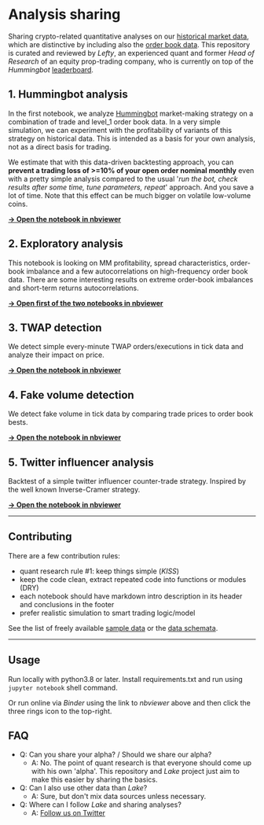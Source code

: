 # Analysis sharing

Sharing crypto-related quantitative analyses on our [historical market data](https://crypto-lake.com/#utm_source=github&utm_medium=organic&utm_campaign=analysis-sharing&utm_term=historical-market-data), which are distinctive by including also the [order book data](https://crypto-lake.com/order-book-data/#utm_source=github&utm_medium=organic&utm_campaign=analysis-sharing&utm_term=order-book-data). This repository is curated and reviewed by *Lefty*, an experienced quant and former *Head of Research* of an equity prop-trading company, who is currently on top of the *Hummingbot* [leaderboard](https://miner.hummingbot.io/leaderboard).

## 1. Hummingbot analysis

In the first notebook, we analyze [Hummingbot](https://hummingbot.org/) market-making strategy on a combination of trade and level_1 order book data. In a very simple simulation, we can experiment with the profitability of variants of this strategy on historical data. This is intended as a basis for your own analysis, not as a direct basis for trading.

We estimate that with this data-driven backtesting approach, you can **prevent a trading loss of >=10% of your open order nominal monthly** even with a pretty simple analysis compared to the usual '*run the bot, check results after some time, tune parameters, repeat*' approach. And you save a lot of time. Note that this effect can be much bigger on volatile low-volume coins.

[**-> Open the notebook in nbviewer**](https://nbviewer.org/github/crypto-lake/analysis-sharing/blob/main/hummingbot_backtest.ipynb)

## 2. Exploratory analysis

This notebook is looking on MM profitability, spread characteristics, order-book imbalance and a few autocorrelations on high-frequency order book data. There are some interesting results on extreme order-book imbalances and short-term returns autocorrelations.

[**-> Open first of the two notebooks in nbviewer**](https://nbviewer.org/github/crypto-lake/analysis-sharing/blob/main/exploratory_analysis/Crypto_Microstructure_BTC_USDT_Exploratory_Analysis.ipynb)

## 3. TWAP detection

We detect simple every-minute TWAP orders/executions in tick data and analyze their impact on price.

[**-> Open the notebook in nbviewer**](https://nbviewer.org/github/crypto-lake/analysis-sharing/blob/main/twap_detection.ipynb)

## 4. Fake volume detection

We detect fake volume in tick data by comparing trade prices to order book bests.

[**-> Open the notebook in nbviewer**](https://nbviewer.org/github/crypto-lake/analysis-sharing/blob/main/fake_volume_detection.ipynb)

## 5. Twitter influencer analysis

Backtest of a simple twitter influencer counter-trade strategy. Inspired by the well known Inverse-Cramer strategy.

[**-> Open the notebook in nbviewer**](https://nbviewer.org/github/crypto-lake/analysis-sharing/blob/main/twitter_analysis.ipynb)

---

## Contributing

There are a few contribution rules:

- quant research rule #1: keep things simple (*KISS*)
- keep the code clean, extract repeated code into functions or modules (DRY)
- each notebook should have markdown intro description in its header and conclusions in the footer
- prefer realistic simulation to smart trading logic/model

See the list of freely available [sample data](available-sample-data.png) or the [data schemata](https://crypto-lake.com/data/).

---

## Usage

Run locally with python3.8 or later. Install requirements.txt and run using `jupyter notebook` shell command.

Or run online via *Binder* using the link to *nbviewer* above and then click the three rings icon to the top-right.

## FAQ

- Q: Can you share your alpha? / Should we share our alpha?
  - A: No. The point of quant research is that everyone should come up with his own 'alpha'. This repository and *Lake* project just aim to make this easier by sharing the basics.
- Q: Can I also use other data than *Lake*?
  - A: Sure, but don't mix data sources unless necessary.
- Q: Where can I follow *Lake* and sharing analyses?
  - A: <a href="https://twitter.com/intent/user?screen_name=crypto_lake_com">Follow us on Twitter</a>

